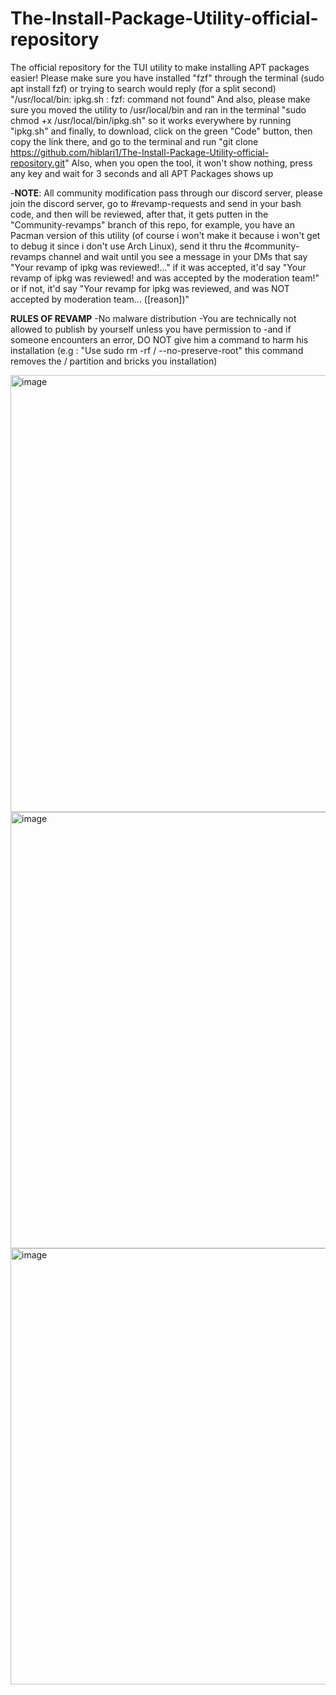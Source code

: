# The-Install-Package-Utility-official-repository
The official repository for the TUI utility to make installing APT packages easier!
Please make sure you have installed "fzf" through the terminal (sudo apt install fzf) or trying to search would reply (for a split second) "/usr/local/bin: ipkg.sh : fzf: command not found"
And also, please make sure you moved the utility to /usr/local/bin and ran in the terminal "sudo chmod +x /usr/local/bin/ipkg.sh" so it works everywhere by running "ipkg.sh"
and finally, to download, click on the green "Code" button, then copy the link there, and go to the terminal and run "git clone https://github.com/hiblari1/The-Install-Package-Utility-official-repository.git"
Also, when you open the tool, it won't show nothing, press any key and wait for 3 seconds and all APT Packages shows up 

-**NOTE**: All community modification pass through our discord server, please join the discord server, go to #revamp-requests and send in your bash code, and then will be reviewed, after that, it gets putten in the "Community-revamps" branch of this repo, for example, you have an Pacman version of this utility (of course i won't make it because i won't get to debug it since i don't use Arch Linux), send it thru the #community-revamps channel and wait until you see a message in your DMs that say "Your revamp of ipkg was reviewed!..." if it was accepted, it'd say "Your revamp of ipkg was reviewed! and was accepted by the moderation team!" or if not, it'd say "Your revamp for ipkg was reviewed, and was NOT accepted by moderation team... ([reason])"

**RULES OF REVAMP**
-No malware distribution
-You are technically not allowed to publish by yourself unless you have permission to
-and if someone encounters an error, DO NOT give him a command to harm his installation (e.g : "Use sudo rm -rf / --no-preserve-root" this command removes the / partition and bricks you installation)


<img width="1020" height="699" alt="image" src="https://github.com/user-attachments/assets/f143b1cd-b322-47f3-97bd-f1ec47b17ad8" />

<img width="1024" height="698" alt="image" src="https://github.com/user-attachments/assets/e18183e3-fe7a-46ad-935d-2fd0cede3055" />

<img width="1024" height="698" alt="image" src="https://github.com/user-attachments/assets/7d526ab3-fe66-4f09-8d80-f867f529ee50" />
